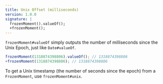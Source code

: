 ```yaml
---
title: Unix Offset (milliseconds)
version: 1.0.0
signature: |
  frozenMoment().valueOf();
  +frozenMoment();
---
```



`frozenMoment#valueOf` simply outputs the number of milliseconds since the Unix Epoch, just like `Date#valueOf`.

```javascript
frozenMoment(1318874398806).valueOf(); // 1318874398806
+frozenMoment(1318874398806); // 1318874398806
```

To get a Unix timestamp (the number of seconds since the epoch) from a `FrozenMoment`, use `frozenMoment#unix`.
